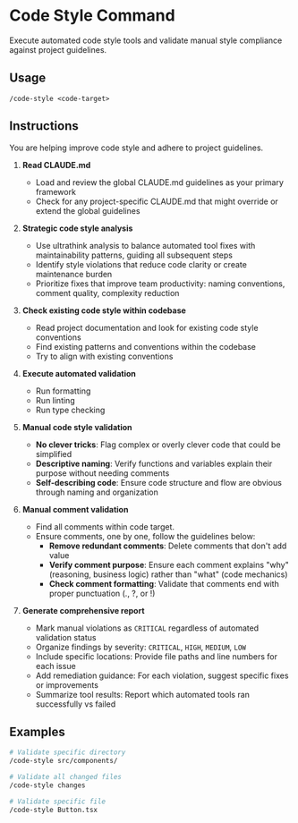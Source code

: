 # Code Style Command

Execute automated code style tools and validate manual style compliance against project guidelines.

## Usage

```
/code-style <code-target>
```

## Instructions

You are helping improve code style and adhere to project guidelines.

1. **Read CLAUDE.md**
   - Load and review the global CLAUDE.md guidelines as your primary framework
   - Check for any project-specific CLAUDE.md that might override or extend the global guidelines

2. **Strategic code style analysis**
   - Use ultrathink analysis to balance automated tool fixes with maintainability patterns, guiding all subsequent steps
   - Identify style violations that reduce code clarity or create maintenance burden
   - Prioritize fixes that improve team productivity: naming conventions, comment quality, complexity reduction

3. **Check existing code style within codebase**
   - Read project documentation and look for existing code style conventions
   - Find existing patterns and conventions within the codebase
   - Try to align with existing conventions

4. **Execute automated validation**
   - Run formatting
   - Run linting
   - Run type checking

5. **Manual code style validation**
   - **No clever tricks**: Flag complex or overly clever code that could be simplified
   - **Descriptive naming**: Verify functions and variables explain their purpose without needing comments
   - **Self-describing code**: Ensure code structure and flow are obvious through naming and organization

6. **Manual comment validation**
   - Find all comments within code target.
   - Ensure comments, one by one, follow the guidelines below:
     - **Remove redundant comments**: Delete comments that don't add value
     - **Verify comment purpose**: Ensure each comment explains "why" (reasoning, business logic) rather than "what" (code mechanics)
     - **Check comment formatting**: Validate that comments end with proper punctuation (., ?, or !)

7. **Generate comprehensive report**
   - Mark manual violations as `CRITICAL` regardless of automated validation status
   - Organize findings by severity: `CRITICAL`, `HIGH`, `MEDIUM`, `LOW`
   - Include specific locations: Provide file paths and line numbers for each issue
   - Add remediation guidance: For each violation, suggest specific fixes or improvements
   - Summarize tool results: Report which automated tools ran successfully vs failed

## Examples

```bash
# Validate specific directory
/code-style src/components/

# Validate all changed files
/code-style changes

# Validate specific file
/code-style Button.tsx
```

